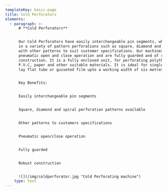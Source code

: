 ```yaml
---
templateKey: basic-page
title: Cold Perforators
elements:
  - paragraph: >-
      # **Cold Perforators**


      Our Cold Perforators have easily interchangeable pin segments, which come
      in a variety of pattern perforations such as square, diamond and spiral,
      with other patterns to suit customer specifications. Our machines have a
      pneumatic open and close operation and are fully guarded and of robust
      construction. It is a fully enclosed unit, for perforating polythene,
      P.V.C, paper and other suitable materials. It is ideal for single wound,
      lay flat tube or gusseted film upto a working width of six metres.


      Key Benefits:


      Easily interchangeable pin segments


      Square, diamond and spiral perforation patterns available


      Other patterns to customers specifications


      Pneumatic open/close operation


      Fully guarded


      Robust construction


      ![](/img/coldperforator.jpg "Cold Perforating machine")
    type: text
---
```


